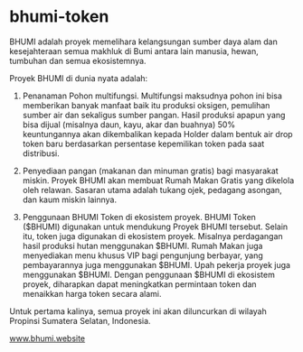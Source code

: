 # bhumi-token

BHUMI adalah proyek memelihara kelangsungan sumber daya alam dan kesejahteraan semua makhluk di Bumi antara lain manusia, hewan, tumbuhan dan semua ekosistemnya.

Proyek BHUMI di dunia nyata adalah:
1. Penanaman Pohon multifungsi. 
Multifungsi maksudnya pohon ini bisa memberikan banyak manfaat baik itu produksi oksigen, pemulihan sumber air dan sekaligus sumber pangan. Hasil produksi apapun yang bisa dijual (misalnya daun, kayu, akar dan buahnya) 50% keuntungannya akan dikembalikan kepada Holder dalam bentuk air drop token baru berdasarkan persentase kepemilikan token pada saat distribusi.

2. Penyediaan pangan (makanan dan minuman gratis) bagi masyarakat miskin.
Proyek BHUMI akan membuat Rumah Makan Gratis yang dikelola oleh relawan. Sasaran utama adalah tukang ojek, pedagang asongan, dan kaum miskin lainnya.

3. Penggunaan BHUMI Token di ekosistem proyek.
BHUMI Token ($BHUMI) digunakan untuk mendukung Proyek BHUMI tersebut. Selain itu, token juga digunakan di ekosistem proyek. Misalnya perdagangan hasil produksi hutan menggunakan $BHUMI. Rumah Makan juga menyediakan menu khusus VIP bagi pengunjung berbayar, yang pembayarannya juga menggunakan $BHUMI. Upah pekerja proyek juga menggunakan $BHUMI. Dengan penggunaan $BHUMI di ekosistem proyek, diharapkan dapat meningkatkan permintaan token dan menaikkan harga token secara alami.

Untuk pertama kalinya, semua proyek ini akan diluncurkan di wilayah Propinsi Sumatera Selatan, Indonesia.

www.bhumi.website
